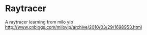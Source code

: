 # Raytracer
A raytracer learning from milo yip http://www.cnblogs.com/miloyip/archive/2010/03/29/1698953.html
